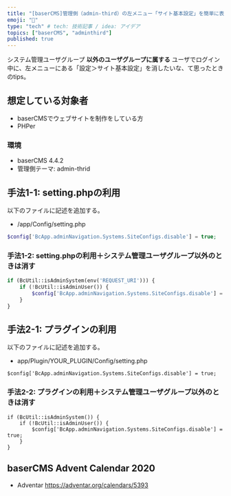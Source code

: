 ```yaml
---
title: "[baserCMS]管理側（admin-third）の左メニュー「サイト基本設定」を簡単に表示制御する"
emoji: "🐥"
type: "tech" # tech: 技術記事 / idea: アイデア
topics: ["baserCMS", "adminthird"]
published: true
---
```


システム管理ユーザグループ **以外のユーザグループに属する** ユーザでログイン中に、左メニューにある「設定＞サイト基本設定」を消したいな、て思ったときのtips。


## 想定している対象者
- baserCMSでウェブサイトを制作をしている方
- PHPer


### 環境
- baserCMS 4.4.2
- 管理側テーマ: admin-thrid


## 手法1-1: setting.phpの利用
以下のファイルに記述を追加する。

- /app/Config/setting.php

```php
$config['BcApp.adminNavigation.Systems.SiteConfigs.disable'] = true;
```

### 手法1-2: setting.phpの利用＋システム管理ユーザグループ以外のときは消す

```php
if (BcUtil::isAdminSystem(env('REQUEST_URI'))) {
	if (!BcUtil::isAdminUser()) {
		$config['BcApp.adminNavigation.Systems.SiteConfigs.disable'] = true;
	}
}
```


## 手法2-1: プラグインの利用
以下のファイルに記述を追加する。

- app/Plugin/YOUR_PLUGIN/Config/setting.php

```
$config['BcApp.adminNavigation.Systems.SiteConfigs.disable'] = true;
```

### 手法2-2: プラグインの利用＋システム管理ユーザグループ以外のときは消す

```
if (BcUtil::isAdminSystem()) {
	if (!BcUtil::isAdminUser()) {
		$config['BcApp.adminNavigation.Systems.SiteConfigs.disable'] = true;
	}
}
```


## baserCMS Advent Calendar 2020
- Adventar https://adventar.org/calendars/5393
